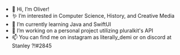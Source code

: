- 🦋 Hi, I’m Oliver!
- 🪱 I’m interested in Computer Science, History, and Creative Media
- 🌱 I’m currently learning Java and SwiftUI
- 💞️ I’m working on a personal project utilizing pluralkit's API
- 📫 You can find me on instagram as literally_demi or on discord at Stanley ?!#2845
